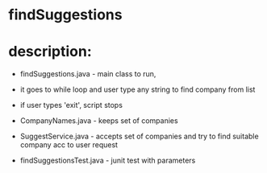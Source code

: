 # findSuggestions
# description:
- findSuggestions.java - main class to run,

- it goes to while loop and user type any string to find company from list
- if user types 'exit', script stops

- CompanyNames.java - keeps set of companies
- SuggestService.java - accepts set of companies and try to find suitable company acc to user request
- findSuggestionsTest.java - junit test with parameters
